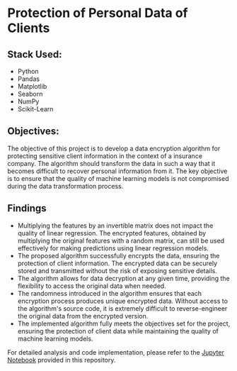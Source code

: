 # Protection of Personal Data of Clients 

## Stack Used:

- Python
- Pandas
- Matplotlib
- Seaborn
- NumPy
- Scikit-Learn

## Objectives:

The objective of this project is to develop a data encryption algorithm for protecting sensitive client information in the context of a insurance company. The algorithm should transform the data in such a way that it becomes difficult to recover personal information from it. The key objective is to ensure that the quality of machine learning models is not compromised during the data transformation process.


## Findings

- Multiplying the features by an invertible matrix does not impact the quality of linear regression. The encrypted features, obtained by multiplying the original features with a random matrix, can still be used effectively for making predictions using linear regression models.
- The proposed algorithm successfully encrypts the data, ensuring the protection of client information. The encrypted data can be securely stored and transmitted without the risk of exposing sensitive details.
- The algorithm allows for data decryption at any given time, providing the flexibility to access the original data when needed.
- The randomness introduced in the algorithm ensures that each encryption process produces unique encrypted data. Without access to the algorithm's source code, it is extremely difficult to reverse-engineer the original data from the encrypted version.
- The implemented algorithm fully meets the objectives set for the project, ensuring the protection of client data while maintaining the quality of machine learning models.


For detailed analysis and code implementation, please refer to the [Jupyter Notebook](https://github.com/Shurgalivan/Portfolio/blob/main/Clients%20Data%20Protection/clients_data_protection.ipynb) provided in this repository.
